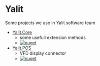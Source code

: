 # Yalit
Some projects we use in Yalit software team

- [Yalit.Core](/Yalit.Core)
  - some usefull extension methods
  - [![nuget](https://img.shields.io/nuget/v/Yalit.Core)](https://www.nuget.org/packages/Yalit.Core/)
- [Yalit.POS](/Yalit.POS)
  - VFD display connector
  - [![nuget](https://img.shields.io/nuget/v/Yalit.POS)](https://www.nuget.org/packages/Yalit.POS/)
